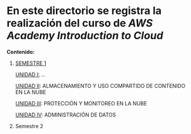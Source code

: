 # En este directorio se registra la realización del curso de *AWS Academy Introduction to Cloud*

**Contenido:**

1. [SEMESTRE 1](Semestre_1/SEMESTRE.md)

   [UNIDAD I:](Semestre_1/Unidad_I/)  ...

   [UNIDAD II](Semestre_1/Unidad_II/UNIDAD_II.md): ALMACENAMIENTO Y USO COMPARTIDO DE CONTENIDO EN LA NUBE 

   [UNIDAD III](Semestre_1/Unidad_III/UNIDAD_III.md): PROTECCIÓN Y MONITOREO EN LA NUBE

   [UNIDAD IV](Semestre_1/Unidad_IV/UNIDAD_IV.md): ADMINISTRACIÓN DE DATOS
   
2. Semestre 2